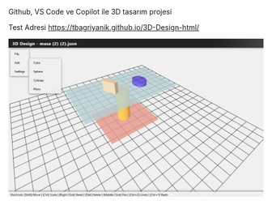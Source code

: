 Github, VS Code ve Copilot ile 3D tasarım projesi

Test Adresi
https://tbagriyanik.github.io/3D-Design-html/

![Test 3D](https://github.com/tbagriyanik/3D-Design-html/blob/main/3d%20(2).png)
